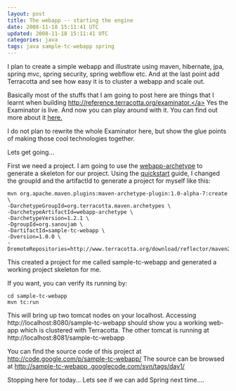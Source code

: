 ```yaml
---
layout: post
title: The webapp -- starting the engine
date: 2008-11-18 15:11:41 UTC
updated: 2008-11-18 15:11:41 UTC
categories: java
tags: java sample-tc-webapp spring
---
```


I plan to create a simple webapp and illustrate using maven, hibernate, jpa, spring mvc, spring security, spring
webflow etc.
And at the last point add Terracotta and see how easy it is to cluster a webapp and scale out.

Basically most of the stuffs that I am going to post here are things that I learnt when building <a
        href="http://reference.terracotta.org/examinator">http://reference.terracotta.org/examinator.</a>
Yes the Examinator is live. And now you can play around with it.
You can find out more about it <a
        href="http://www.terracotta.org/web/display/orgsite/Web+App+Reference+Implementation"><span 
style="text-decoration:
underline;">here</span>.</a>

I do not plan to rewrite the whole Examinator here, but show the glue points of making those cool technologies together.

Lets get going...

First we need a project. I am going to use the <a
        href="http://forge.terracotta.org/releases/projects/webapp-archetype/index.html">webapp-archetype</a> to 
generate a
skeleton for our project.
Using the <a href="http://forge.terracotta.org/releases/projects/webapp-archetype/docs/quickstart.html">quickstart</a>
guide, I changed the groupId and the artifactId to generate a project for myself like this:


    mvn org.apache.maven.plugins:maven-archetype-plugin:1.0-alpha-7:create \
    -DarchetypeGroupId=org.terracotta.maven.archetypes \
    -DarchetypeArtifactId=webapp-archetype \
    -DarchetypeVersion=1.2.1 \
    -DgroupId=org.sanoujam \
    -DartifactId=sample-tc-webapp \
    -Dversion=1.0.0 \
    -DremoteRepositories=http://www.terracotta.org/download/reflector/maven2

This created a project for me called sample-tc-webapp and generated a working project skeleton for me.

If you want, you can verify its running by:

    cd sample-tc-webapp
    mvn tc:run
    
This will bring up two tomcat nodes on your localhost. Accessing http://localhost:8080/sample-tc-webapp should show you
a working web-app which is clustered with Terracotta. The other tomcat is running at
http://localhost:8081/sample-tc-webapp


You can find the source code of this project at <a
        href="http://code.google.com/p/sample-tc-webapp/">http://code.google.com/p/sample-tc-webapp/</a>
The source can be browsed at <a href="http://sample-tc-webapp.googlecode.com/svn/tags/day1/">http://sample-tc-webapp
.googlecode.com/svn/tags/day1/</a>

Stopping here for today...
Lets see if we can add Spring next time....

